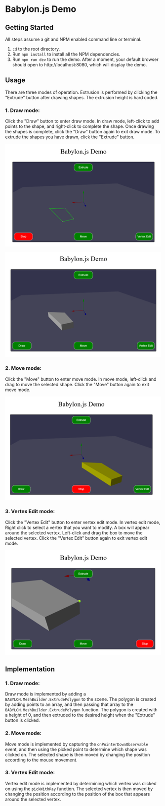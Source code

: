 # Babylon.js Demo

## Getting Started

All steps assume a git and NPM enabled command line or terminal.

1. `cd` to the root directory.
2. Run `npm install` to install all the NPM dependencies.
3. Run `npm run dev` to run the demo. After a moment, your default browser should open to http://localhost:8080, which will display the demo.

## Usage

There are three modes of operation. Extrusion is performed by clicking the "Extrude" button after drawing shapes. The extrusion height is hard coded.

### 1. Draw mode:

Click the "Draw" button to enter draw mode. In draw mode, left-click to add points to the shape, and right-click to complete the shape. Once drawing the shapes is complete, click the "Draw" button again to exit draw mode. To extrude the shapes you have drawn, click the "Extrude" button.

![Alt text](draw-mode.png)

![Alt text](extrude.png)

### 2. Move mode:

Click the "Move" button to enter move mode. In move mode, left-click and drag to move the selected shape. Click the "Move" button again to exit move mode.

![Alt text](move-mode.png)

### 3. Vertex Edit mode:

Click the "Vertex Edit" button to enter vertex edit mode. In vertex edit mode, Right click to select a vertex that you want to modify. A box will appear around the selected vertex. Left-click and drag the box to move the selected vertex. Click the "Vertex Edit" button again to exit vertex edit mode.

![Alt text](edit-mode.png)

## Implementation

### 1. Draw mode:

Draw mode is implemented by adding a `BABYLON.MeshBuilder.ExtrudePolygon` to the scene. The polygon is created by adding points to an array, and then passing that array to the `BABYLON.MeshBuilder.ExtrudePolygon` function. The polygon is created with a height of 0, and then extruded to the desired height when the "Extrude" button is clicked.

### 2. Move mode:

Move mode is implemented by capturing the `onPointerDownObservable` event, and then using the picked point to determine which shape was clicked on. The selected shape is then moved by changing the position according to the mouse movement.

### 3. Vertex Edit mode:

Vertex edit mode is implemented by determining which vertex was clicked on using the `pickWithRay` function. The selected vertex is then moved by changing the position according to the position of the box that appears around the selected vertex.
